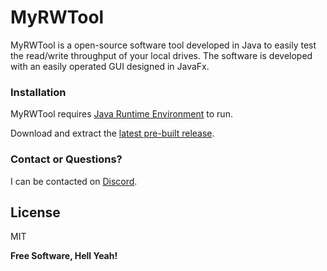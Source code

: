 # MyRWTool

MyRWTool is a open-source software tool developed in Java to easily test the read/write throughput of your local drives. The software is developed with an easily operated GUI designed in JavaFx.

### Installation

MyRWTool requires [Java Runtime Environment](http://www.oracle.com/technetwork/java/javase/downloads/jre8-downloads-2133155.html) to run.

Download and extract the [latest pre-built release](https://github.com/FredrikBakken/MyReadWriteSpeed/blob/master/releases/).

### Contact or Questions?

I can be contacted on [Discord](https://discord.gg/e3PgF4f).

License
----
MIT

**Free Software, Hell Yeah!**
